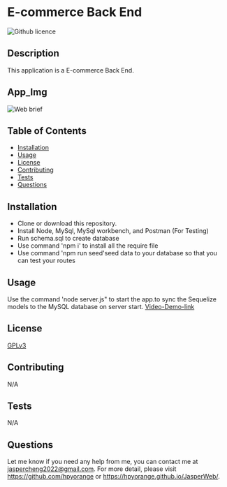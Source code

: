 # E-commerce Back End

  ![Github licence](http://img.shields.io/badge/license-GPLv3-blue.svg)

  ## Description
  This application is a E-commerce Back End.
  ## App_Img
  ![Web brief](img/app-sample.png "Web sample")

  ## Table of Contents
  * [Installation](#installation)
  * [Usage](#usage)
  * [License](#license)
  * [Contributing](#contributing)
  * [Tests](#tests)
  * [Questions](#questions)

  ## Installation 
  * Clone or download this repository. 
  * Install Node, MySql, MySql workbench, and Postman (For Testing)
  * Run schema.sql to create database
  * Use command 'npm i' to install all the require file
  * Use command 'npm run seed'seed data to your database so that you can test your routes

  ## Usage 
  Use the command 'node server.js" to start the app.to sync the Sequelize models to the MySQL database on server start. 
  [Video-Demo-link](https://drive.google.com/file/d/1soAX46W6mGwqDa7XHk8J1Z8XX__2vdeq/view?usp=sharing)

  ## License 
  [GPLv3](https://choosealicense.com/licenses/gpl-3.0/)

  ## Contributing 
  N/A

  ## Tests
  N/A

  ## Questions
  Let me know if you need any help from me, you can contact me at jaspercheng2022@gmail.com. For more detail, please visit https://github.com/hpyorange or https://hpyorange.github.io/JasperWeb/.

